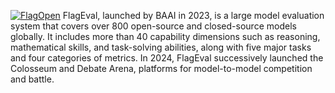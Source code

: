 [![FlagOpen](https://www.baai.cn/img_v3_02ge_8b495d86-f148-473d-afbf-695dc1b88f4g.jpg)](https://www.flageval.net)
FlagEval, launched by BAAI in 2023, is a large model evaluation system that covers over 800 open-source and closed-source models globally. It includes more than 40 capability dimensions such as reasoning, mathematical skills, and task-solving abilities, along with five major tasks and four categories of metrics. In 2024, FlagEval successively launched the Colosseum and Debate Arena, platforms for model-to-model competition and battle.

